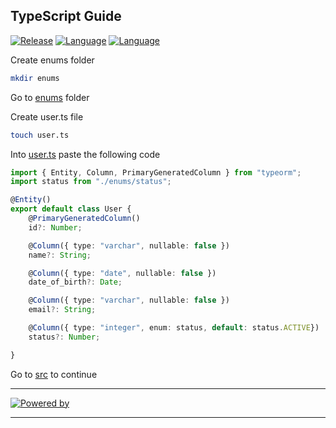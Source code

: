 ## TypeScript Guide
[![Release](https://img.shields.io/badge/Platform-TypeScript-blue)]()
[![Language](https://img.shields.io/badge/Languaje-NodeJS-brightgreen)]()
[![Language](https://img.shields.io/badge/Command-npm-lightgrey)]()

Create enums folder
```bash
mkdir enums
```

Go to [enums](enums) folder

Create user.ts file
```bash
touch user.ts
```

Into [user.ts](user.ts) paste the following code
```ts
import { Entity, Column, PrimaryGeneratedColumn } from "typeorm";
import status from "./enums/status";

@Entity()
export default class User {
    @PrimaryGeneratedColumn()
    id?: Number;

    @Column({ type: "varchar", nullable: false })
    name?: String;

    @Column({ type: "date", nullable: false })
    date_of_birth?: Date;

    @Column({ type: "varchar", nullable: false })
    email?: String;

    @Column({ type: "integer", enum: status, default: status.ACTIVE})
    status?: Number;

}
``` 

Go to [src](../) to continue

***
[![Powered by](https://img.shields.io/badge/Powered%20by-Eduardo%20Salas-blue)]()
***